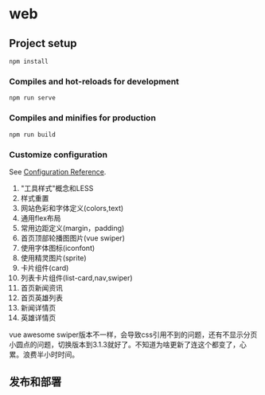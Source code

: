 # web

## Project setup
```
npm install
```

### Compiles and hot-reloads for development
```
npm run serve
```

### Compiles and minifies for production
```
npm run build
```

### Customize configuration
See [Configuration Reference](https://cli.vuejs.org/config/).

1. "工具样式"概念和LESS
1. 样式重置
1. 网站色彩和字体定义(colors,text)
1. 通用flex布局
1. 常用边距定义(margin，padding)
1. 首页顶部轮播图图片(vue swiper)
1. 使用字体图标(iconfont)
1. 使用精灵图片(sprite)
1. 卡片组件(card)
1. 列表卡片组件(list-card,nav,swiper)
1. 首页新闻资讯
1. 首页英雄列表
1. 新闻详情页
1. 英雄详情页

vue awesome swiper版本不一样，会导致css引用不到的问题，还有不显示分页小圆点的问题，切换版本到3.1.3就好了。不知道为啥更新了连这个都变了，心累。浪费半小时时间。
## 发布和部署
